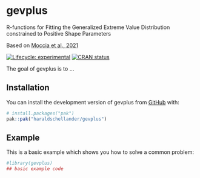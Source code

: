 
<!-- README.md is generated from README.Rmd. Please edit that file -->

# gevplus

R-functions for Fitting the Generalized Extreme Value Distribution
constrained to Positive Shape Parameters

Based on [Moccia et al.,
2021](https://www.sciencedirect.com/science/article/pii/S221458182100135X)

<!-- badges: start -->

[![Lifecycle:
experimental](https://img.shields.io/badge/lifecycle-experimental-orange.svg)](https://lifecycle.r-lib.org/articles/stages.html#experimental)
[![CRAN
status](https://www.r-pkg.org/badges/version/gevplus)](https://CRAN.R-project.org/package=gevplus)
<!-- badges: end -->

The goal of gevplus is to …

## Installation

You can install the development version of gevplus from
[GitHub](https://github.com/) with:

``` r
# install.packages("pak")
pak::pak("haraldschellander/gevplus")
```

## Example

This is a basic example which shows you how to solve a common problem:

``` r
#library(gevplus)
## basic example code
```
